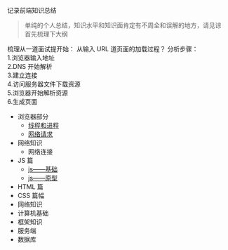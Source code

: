 记录前端知识总结

> 单纯的个人总结，知识水平和知识面肯定有不周全和误解的地方，请见谅
> 首先梳理下大纲

梳理从一道面试提开始：
从输入 URL 道页面的加载过程？
分析步骤：  
1.浏览器输入地址  
2.DNS 开始解析  
3.建立连接  
4.访问服务器文件下载资源  
5.浏览器开始解析资源  
6.生成页面

-   浏览器部分
    -   [线程和进程](/page/brower-page/side)
    -   [网络请求](/page/brower-page/network-request)
-   网络知识
    -   网络连接
-   JS 篇
    -   [js——基础](/js-page/base)
    -   [js——原型](/js-page/prototype)
-   HTML 篇
-   CSS 篇幅
-   网络知识
-   计算机基础
-   框架知识
-   服务端
-   数据库
